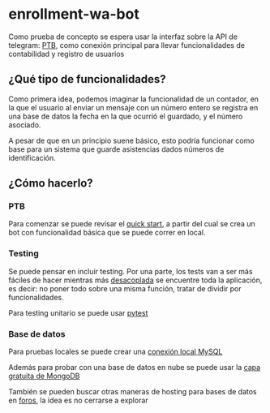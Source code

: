 # enrollment-wa-bot

Como prueba de concepto se espera usar la interfaz sobre la API de telegram: [PTB](https://github.com/python-telegram-bot/python-telegram-bot), como conexión principal para llevar funcionalidades de contabilidad y registro de usuarios

## ¿Qué tipo de funcionalidades?

Como primera idea, podemos imaginar la funcionalidad de un contador, en la que el usuario al enviar un mensaje con un número entero se registra en una base de datos la fecha en la que ocurrió el guardado, y el número asociado. 

A pesar de que en un principio suene básico, esto podría funcionar como base para un sistema que guarde asistencias dados números de identificación.

## ¿Cómo hacerlo?

### PTB

Para comenzar se puede revisar el [quick start](https://github.com/python-telegram-bot/python-telegram-bot/wiki/Extensions---Your-first-Bot), a partir del cual se crea un bot con funcionalidad básica que se puede correr en local.

### Testing

Se puede pensar en incluir testing. Por una parte, los tests van a ser más fáciles de hacer mientras más [desacoplada](https://softwareengineering.stackexchange.com/a/244478) se encuentre toda la aplicación, es decir: no poner todo sobre una misma función, tratar de dividir por funcionalidades.

Para testing unitario se puede usar [pytest](https://docs.pytest.org/en/stable/getting-started.html#create-your-first-test)


### Base de datos

Para pruebas locales se puede crear una [conexión local MySQL](https://github.com/Lunes313/StreamlitProyect/blob/main/database.py)

Además para probar con una base de datos en nube se puede usar la [capa gratuita de MongoDB](https://www.mongodb.com/pricing) 

También se pueden buscar otras maneras de hosting para bases de datos en [foros](https://www.reddit.com/r/webdev/comments/vc2hpc/any_websites_where_i_can_host_sqlite_db_for_free/), la  idea es no cerrarse a explorar
